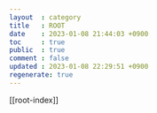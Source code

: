 ```yaml
---
layout  : category
title   : ROOT
date    : 2023-01-08 21:44:03 +0900
toc     : true
public  : true
comment : false
updated : 2023-01-08 22:29:51 +0900
regenerate: true
---
```


[[root-index]]
